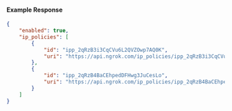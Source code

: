 <!-- Code generated for API Clients. DO NOT EDIT. -->

#### Example Response

```json
{
	"enabled": true,
	"ip_policies": [
		{
			"id": "ipp_2qRzB3i3CqCVu6L2QVZOwp7AQ0K",
			"uri": "https://api.ngrok.com/ip_policies/ipp_2qRzB3i3CqCVu6L2QVZOwp7AQ0K"
		},
		{
			"id": "ipp_2qRzB4BaCEhpedDFHwg3JuCesLo",
			"uri": "https://api.ngrok.com/ip_policies/ipp_2qRzB4BaCEhpedDFHwg3JuCesLo"
		}
	]
}
```
